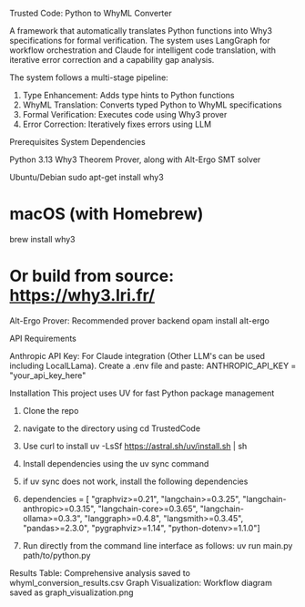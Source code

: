 Trusted Code: Python to WhyML Converter

A framework that automatically translates Python functions into Why3 specifications for formal verification. The system uses LangGraph for workflow orchestration and Claude for intelligent code translation, with iterative error correction and a capability gap analysis.

The system follows a multi-stage pipeline:

1. Type Enhancement: Adds type hints to Python functions
2. WhyML Translation: Converts typed Python to WhyML specifications
3. Formal Verification: Executes code using Why3 prover
4. Error Correction: Iteratively fixes errors using LLM

Prerequisites
System Dependencies

Python 3.13
Why3 Theorem Prover, along with Alt-Ergo SMT solver

Ubuntu/Debian
sudo apt-get install why3

# macOS (with Homebrew)
brew install why3

# Or build from source: https://why3.lri.fr/

Alt-Ergo Prover: Recommended prover backend
opam install alt-ergo

API Requirements

Anthropic API Key: For Claude integration (Other LLM's can be used including LocalLLama).
Create a .env file and paste:
ANTHROPIC_API_KEY = "your_api_key_here"

Installation
This project uses UV for fast Python package management

1. Clone the repo
2. navigate to the directory using cd TrustedCode
3. Use curl to install uv -LsSf https://astral.sh/uv/install.sh | sh
4. Install dependencies using the uv sync command
5. if uv sync does not work, install the following dependencies

6. dependencies = [
    "graphviz>=0.21",
    "langchain>=0.3.25", 
    "langchain-anthropic>=0.3.15",
    "langchain-core>=0.3.65",
    "langchain-ollama>=0.3.3",
    "langgraph>=0.4.8",
    "langsmith>=0.3.45",
    "pandas>=2.3.0",
    "pygraphviz>=1.14",
    "python-dotenv>=1.1.0"]

6. Run directly from the command line interface as follows:
uv run main.py path/to/python.py

Results Table: Comprehensive analysis saved to whyml_conversion_results.csv
Graph Visualization: Workflow diagram saved as graph_visualization.png



